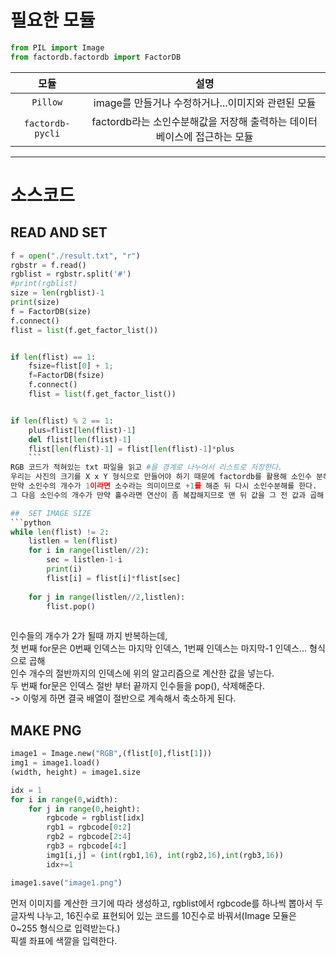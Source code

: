 # 필요한 모듈   
```python     
from PIL import Image
from factordb.factordb import FactorDB
```    
 
|모듈|설명|
|:------------:|:-------------------------------------------------:|   
|```Pillow```|image를 만들거나 수정하거나...이미지와 관련된 모듈|    
|```factordb-pycli```|factordb라는 소인수분해값을 저장해 출력하는 데이터베이스에 접근하는 모듈 |   

--------------------------------    
# 소스코드    
## READ AND SET   
   
```python  
f = open("./result.txt", "r")
rgbstr = f.read() 
rgblist = rgbstr.split('#')
#print(rgblist)
size = len(rgblist)-1
print(size)
f = FactorDB(size)
f.connect()
flist = list(f.get_factor_list())


if len(flist) == 1:
	fsize=flist[0] + 1;
	f=FactorDB(fsize)
	f.connect()
	flist = list(f.get_factor_list())


if len(flist) % 2 == 1:
	plus=flist[len(flist)-1]
	del flist[len(flist)-1]
	flist[len(flist)-1] = flist[len(flist)-1]*plus
	```      
RGB 코드가 적혀있는 txt 파일을 읽고 #을 경계로 나누어서 리스트로 저장한다.    
우리는 사진의 크기를 X x Y 형식으로 만들어야 하기 때문에 factordb를 활용해 소인수 분해한다.   
만약 소인수의 개수가 1이라면 소수라는 의미이므로 +1를 해준 뒤 다시 소인수분해를 한다.   
그 다음 소인수의 개수가 만약 홀수라면 연산이 좀 복잡해지므로 맨 뒤 값을 그 전 값과 곱해 인수들의 개수를 짝수로 맞춰준다.    

##  SET IMAGE SIZE     
```python 
while len(flist) != 2:
	listlen = len(flist)
	for i in range(listlen//2):
		sec = listlen-1-i
		print(i)
		flist[i] = flist[i]*flist[sec]
	
	for j in range(listlen//2,listlen):
		flist.pop()
		
```     

인수들의 개수가 2가 될때 까지 반복하는데,   
첫 번째 for문은 0번째 인덱스는 마지막 인덱스, 1번째 인덱스는 마지막-1 인덱스... 형식으로 곱해      
인수 개수의 절반까지의 인덱스에 위의 알고리즘으로 계산한 값을 넣는다.    
두 번째 for문은 인덱스 절반 부터 끝까지 인수들을 pop(), 삭제해준다.    
-> 이렇게 하면 결국 배열이 절반으로 계속해서 축소하게 된다.      


## MAKE PNG     
```python   
image1 = Image.new("RGB",(flist[0],flist[1]))
img1 = image1.load()
(width, height) = image1.size

idx = 1
for i in range(0,width):
	for j in range(0,height):
		rgbcode = rgblist[idx]
		rgb1 = rgbcode[0:2]
		rgb2 = rgbcode[2:4]
		rgb3 = rgbcode[4:]		
		img1[i,j] = (int(rgb1,16), int(rgb2,16),int(rgb3,16))
		idx+=1

image1.save("image1.png")
```   
먼저 이미지를 계산한 크기에 따라 생성하고, 
rgblist에서 rgbcode를 하나씩 뽑아서 두글자씩 나누고, 
16진수로 표현되어 있는 코드를 10진수로 바꿔서(Image 모듈은 0~255 형식으로 입력받는다.)    
픽셀 좌표에 색깔을 입력한다.  










